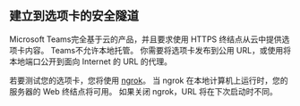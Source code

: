 ## <a name="establish-a-secure-tunnel-to-your-tab"></a>建立到选项卡的安全隧道

Microsoft Teams完全基于云的产品，并且要求使用 HTTPS 终结点从云中提供选项卡内容。 Teams不允许本地托管。 你需要将选项卡发布到公用 URL，或使用将本地端口公开到面向 Internet 的 URL 的代理。

若要测试您的选项卡，您将使用 [ngrok](https://ngrok.com/docs)。 当 ngrok 在本地计算机上运行时，您的服务器的 Web 终结点将可用。 如果关闭 ngrok，URL 将在下次启动时不同。
